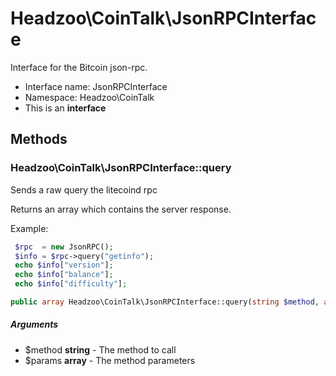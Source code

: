 Headzoo\CoinTalk\JsonRPCInterface
===============

Interface for the Bitcoin json-rpc.




* Interface name: JsonRPCInterface
* Namespace: Headzoo\CoinTalk
* This is an **interface**






Methods
-------


### Headzoo\CoinTalk\JsonRPCInterface::query
Sends a raw query the litecoind rpc

Returns an array which contains the server response.

Example:
```php
 $rpc  = new JsonRPC();
 $info = $rpc->query("getinfo");
 echo $info["version"];
 echo $info["balance"];
 echo $info["difficulty"];
```
```php
public array Headzoo\CoinTalk\JsonRPCInterface::query(string $method, array $params)
```


##### Arguments

* $method **string** - The method to call
* $params **array** - The method parameters


